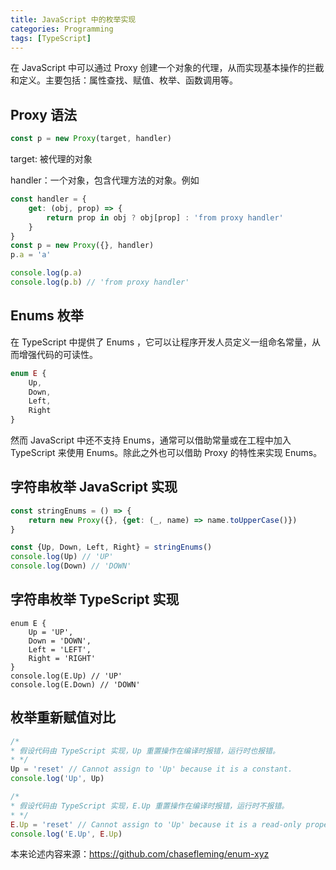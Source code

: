 ```yaml
---
title: JavaScript 中的枚举实现
categories: Programming
tags: [TypeScript]
---
```


在 JavaScript 中可以通过 Proxy 创建一个对象的代理，从而实现基本操作的拦截和定义。主要包括：属性查找、赋值、枚举、函数调用等。

## Proxy 语法

```js
const p = new Proxy(target, handler)
```

target: 被代理的对象

handler：一个对象，包含代理方法的对象。例如

```js
const handler = {
    get: (obj, prop) => {
        return prop in obj ? obj[prop] : 'from proxy handler'
    }
}
const p = new Proxy({}, handler)
p.a = 'a'

console.log(p.a)
console.log(p.b) // 'from proxy handler'

```

## Enums 枚举

在 TypeScript 中提供了 Enums ，它可以让程序开发人员定义一组命名常量，从而增强代码的可读性。

```typescript
enum E {
    Up,
    Down,
    Left,
    Right
}
```

然而 JavaScript 中还不支持 Enums，通常可以借助常量或在工程中加入 TypeScript 来使用 Enums。除此之外也可以借助 Proxy
的特性来实现 Enums。

## 字符串枚举 JavaScript 实现
```js
const stringEnums = () => {
    return new Proxy({}, {get: (_, name) => name.toUpperCase()})
}

const {Up, Down, Left, Right} = stringEnums()
console.log(Up) // 'UP'
console.log(Down) // 'DOWN'
```

## 字符串枚举 TypeScript 实现
```typescipt
enum E {
    Up = 'UP',
    Down = 'DOWN',
    Left = 'LEFT',
    Right = 'RIGHT'
}
console.log(E.Up) // 'UP'
console.log(E.Down) // 'DOWN'

```
## 枚举重新赋值对比
```ts
/*
* 假设代码由 TypeScript 实现，Up 重置操作在编译时报错，运行时也报错。
* */
Up = 'reset' // Cannot assign to 'Up' because it is a constant.
console.log('Up', Up)

/*
* 假设代码由 TypeScript 实现，E.Up 重置操作在编译时报错，运行时不报错。
* */
E.Up = 'reset' // Cannot assign to 'Up' because it is a read-only property.
console.log('E.Up', E.Up)
```

本来论述内容来源：https://github.com/chasefleming/enum-xyz